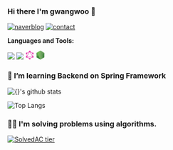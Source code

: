 ### Hi there I'm gwangwoo 👋

[![naverblog](https://img.shields.io/badge/naverblog-badge?style=flat-square&logo=Blogger&logoColor=white)](http://blog.naver.com/rhkddn5161)
[![contact](https://img.shields.io/badge/Hyundai-badge?style=flat-square&logo=Hyundai&logoColor=white&color=blue&link=mailto:gguu@hyundai-ngv.com)](mailto:gguu@hyundai-ngv.com)

**Languages and Tools:**  

<code><img height="20" src="https://spring.io/images/OG-Spring.png"></code>
<code><img height="20" src="https://logos-download.com/wp-content/uploads/2016/10/Java_logo_icon.png"></code>
<code><img height="20" src="https://raw.githubusercontent.com/github/explore/5c058a388828bb5fde0bcafd4bc867b5bb3f26f3/topics/graphql/graphql.png"></code>
<code><img height="20" src="https://raw.githubusercontent.com/github/explore/80688e429a7d4ef2fca1e82350fe8e3517d3494d/topics/nodejs/nodejs.png"></code>  

### 🤔 I’m learning Backend on Spring Framework
![{}'s github stats](https://github-readme-stats.vercel.app/api?username=gwangwoo&show_icons=true&&theme=dracula&count_private=true)

![Top Langs](https://github-readme-stats.vercel.app/api/top-langs/?username=gwangwoo&layout=compact&hide=csharp)

### 🧑‍💻 I'm solving problems using algorithms.
[![SolvedAC tier](http://mazassumnida.wtf/api/v2/generate_badge?boj=gguu)](https://solved.ac/{})
